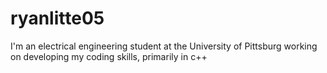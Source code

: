 # ryanlitte05

I'm an electrical engineering student at the University of Pittsburg working on developing my coding skills, primarily in c++
